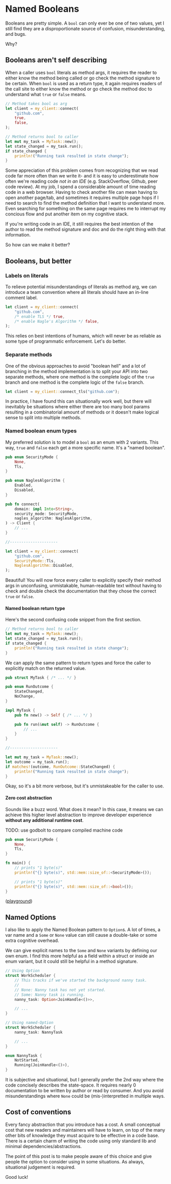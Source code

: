 # Named Booleans

Booleans are pretty simple. A `bool` can only ever be one of two values, yet I still find they are a disproportionate source of confusion, misunderstanding, and bugs.

Why?

## Booleans aren't self describing

When a caller uses `bool` literals as method args, it requires the reader to either know the method being called or go check the method signature to be certain. When `bool` is used as a return type, it again requires readers of the call site to either know the method or go check the method doc to understand what `true` or `false` means.

```rust
// Method takes bool as arg
let client = my_client::connect(
    "github.com",
    true,
    false,
);
```

```rust
// Method returns bool to caller
let mut my_task = MyTask::new();
let state_changed = my_task.run();
if state_changed {
    println!("Running task resulted in state change");
}
```

Some appreciation of this problem comes from recognizing that we read code far more often than we write it- and it is easy to underestimate how often we're reading code *not in an IDE* (e.g. StackOverflow, Github, peer code review). At my job, I spend a considerable amount of time reading code in a web browser. Having to check another file can mean having to open another page/tab, and sometimes it requires multiple page hops if I need to search to find the method definition that I want to understand more. Even searching for something on the same page requires me to interrupt my concious flow and put another item on my cognitive stack.

If you're writing code in an IDE, it still requires the best intention of the author to read the method signature and doc and do the right thing with that information.

So how can we make it better?

## Booleans, but better

### Labels on literals

To relieve potential misunderstandings of literals as method arg, we can introduce a team convention where all literals should have an in-line comment label.

```rust
let client = my_client::connect(
    "github.com",
    /* enable TLS */ true,
    /* enable Nagle's Algorithm */ false,
);
```

This relies on best intentions of humans, which will never be as reliable as some type of programmatic enforcement. Let's do better.

### Separate methods

One of the obvious approaches to avoid "boolean hell" and a lot of branching in the method implementation is to split your API into two separate methods, where one method is the complete logic of the `true` branch and one method is the complete logic of the `false` branch.

```rust
let client = my_client::connect_tls("github.com");
```

In practice, I have found this can situationally work well, but there will inevitably be situations where either there are too many bool params resulting in a combinatorial amount of methods or it doesn't make logical sense to split into multiple methods.

### Named boolean enum types

My preferred solution is to model a `bool` as an enum with 2 variants. This way, `true` and `false` each get a more specific name. It's a "named boolean".

```rust
pub enum SecurityMode {
    None,
    Tls,
}

pub enum NaglesAlgorithm {
    Enabled,
    Disabled,
}

pub fn connect(
    domain: impl Into<String>,
    security_mode: SecurityMode,
    nagles_algorithm: NaglesAlgorithm,
) -> Client {
    // ...
}

//---------------------

let client = my_client::connect(
    "github.com",
    SecurityMode::Tls,
    NaglesAlgorithm::Disabled,
);
```

Beautiful! You will now force every caller to explicitly specify their method args in unconfusing, unmistakable, human-readable text without having to check and double check the documentation that they chose the correct `true` or `false`.

#### Named boolean return type

Here's the second confusing code snippet from the first section.

```rust
// Method returns bool to caller
let mut my_task = MyTask::new();
let state_changed = my_task.run();
if state_changed {
    println!("Running task resulted in state change");
}
```

We can apply the same pattern to return types and force the caller to explicitly match on the returned value.

```rust
pub struct MyTask { /* ... */ }

pub enum RunOutcome {
    StateChanged,
    NoChange,
}

impl MyTask {
    pub fn new() -> Self { /* ... */ }

    pub fn run(&mut self) -> RunOutcome {
        // ...
    }
}

//---------------------

let mut my_task = MyTask::new();
let outcome = my_task.run();
if matches!(outcome, RunOutcome::StateChanged) {
    println!("Running task resulted in state change");
}
```

Okay, so it's a bit more verbose, but it's unmistakeable for the caller to use.

#### Zero cost abstraction

Sounds like a buzz word. What does it mean? In this case, it means we can achieve this higher level abstraction to improve developer experience **without any additional runtime cost**.

TODO: use godbolt to compare compiled machine code

```rust
pub enum SecurityMode {
    None,
    Tls,
}

fn main() {
    // prints "1 byte(s)"
    println!("{} byte(s)", std::mem::size_of::<SecurityMode>());

    // prints "1 byte(s)"
    println!("{} byte(s)", std::mem::size_of::<bool>());
}
```
([playground](https://play.rust-lang.org/?version=nightly&mode=debug&edition=2021&gist=b24608a5f6d68de594760da6db36611d))

## Named Options

I also like to apply the Named Boolean pattern to `Option`s. A lot of times, a var name and a `Some` or `None` value can still cause a double-take or some extra cognitive overhead.

We can give explicit names to the `Some` and `None` variants by defining our own enum. I find this more helpful as a field within a struct or inside an enum variant, but it could still be helpful in a method signature.

```rust
// Using Option
struct WorkScheduler {
    // This tracks if we've started the background nanny task.
    //
    // None: Nanny task has not yet started.
    // Some: Nanny task is running.
    nanny_task: Option<JoinHandle<()>>,

    // ...
}
```

```rust
// Using named-Option
struct WorkScheduler {
    nanny_task: NannyTask

    // ...
}

enum NannyTask {
    NotStarted,
    Running(JoinHandle<()>),
}
```

It is subjective and situational, but I generally prefer the 2nd way where the code concisely describes the state-space. It requires nearly 0 documentation to be written by author or read by consumer. And you avoid misunderstandings where `None` could be (mis-)interpretted in multiple ways.

## Cost of conventions

Every fancy abstraction that you introduce has a cost. A small conceptual cost that new readers and maintainers will have to learn, on top of the many other bits of knowledge they must acquire to be effective in a code base. There is a certain charm of writing the code using only standard lib and minimal dependencies/abstractions.

The point of this post is to make people aware of this choice and give people the option to consider using in some situations. As always, situational judgement is required.

Good luck!
